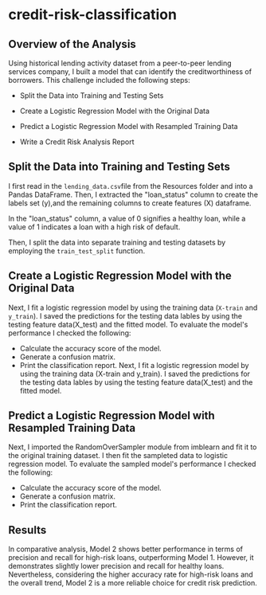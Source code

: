 # credit-risk-classification
## Overview of the Analysis
Using historical lending activity dataset from a peer-to-peer lending services company, I built a model that can identify the creditworthiness of borrowers. This challenge included the following steps:
  * Split the Data into Training and Testing Sets

  * Create a Logistic Regression Model with the Original Data

  * Predict a Logistic Regression Model with Resampled Training Data

  * Write a Credit Risk Analysis Report


## Split the Data into Training and Testing Sets
I first read in the `lending_data.csv`file from the Resources folder and into a Pandas DataFrame. Then, I extracted the "loan_status" column to create the labels set (y),and the remaining columns to create features (X) dataframe. 

In the "loan_status" column, a value of 0 signifies a healthy loan, while a value of 1 indicates a loan with a high risk of default.

Then, I split the data into separate training and testing datasets by employing the `train_test_split` function.

## Create a Logistic Regression Model with the Original Data
Next, I fit a logistic regression model by using the training data (`X-train` and `y_train`). I saved the predictions for the testing data lables by using the testing feature data(X_test) and the fitted model. To evaluate the model's performance I checked the following:
- Calculate the accuracy score of the model.
- Generate a confusion matrix.
- Print the classification report.
Next, I fit a logistic regression model by using the training data (X-train and y_train). I saved the predictions for the testing data lables by using the testing feature data(X_test) and the fitted model.

## Predict a Logistic Regression Model with Resampled Training Data
Next, I imported the RandomOverSampler module from imblearn and fit it to the original training dataset. I then fit the sampleted data to logistic regression model. To evaluate the sampled model's performance I checked the following:

- Calculate the accuracy score of the model.
- Generate a confusion matrix.
- Print the classification report.

## Results
In comparative analysis, Model 2 shows better performance in terms of precision and recall for high-risk loans, outperforming Model 1. However, it demonstrates slightly lower precision and recall for healthy loans. Nevertheless, considering the higher accuracy rate for high-risk loans and the overall trend, Model 2 is a more reliable choice for credit risk prediction.
